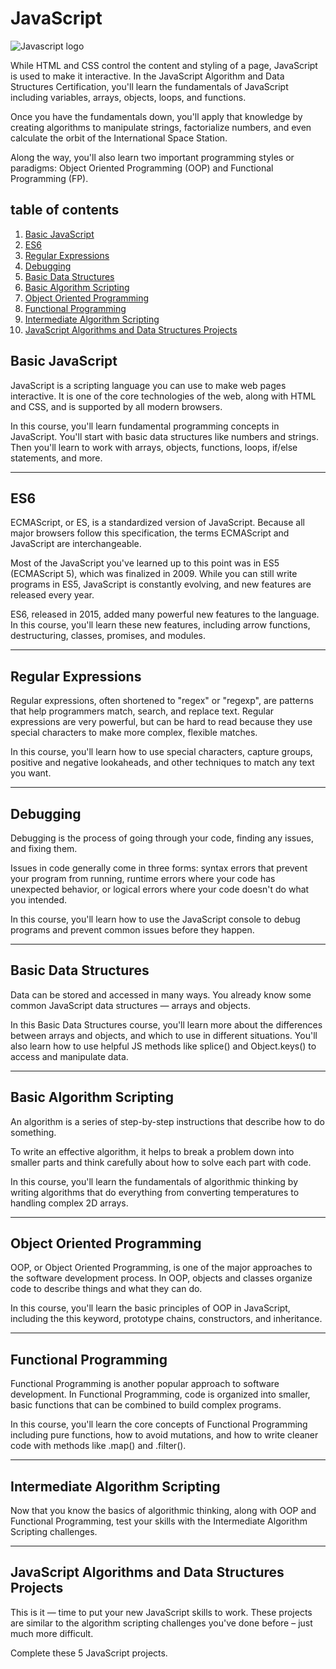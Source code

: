 
# JavaScript
![Javascript logo](https://upload.wikimedia.org/wikipedia/commons/thumb/9/99/Unofficial_JavaScript_logo_2.svg/480px-Unofficial_JavaScript_logo_2.svg.png "JavaScript logo logo")

While HTML and CSS control the content and styling of a page, JavaScript is used to make it interactive. In the JavaScript Algorithm and Data Structures Certification, you'll learn the fundamentals of JavaScript including variables, arrays, objects, loops, and functions.

Once you have the fundamentals down, you'll apply that knowledge by creating algorithms to manipulate strings, factorialize numbers, and even calculate the orbit of the International Space Station.

Along the way, you'll also learn two important programming styles or paradigms: Object Oriented Programming (OOP) and Functional Programming (FP).
## table of contents

1. [Basic JavaScript](#basic-javascript)
2. [ES6](#ES6)
3. [Regular Expressions](#regular-expressions)
4. [Debugging](#debugging)
5. [Basic Data Structures](#basic-data-structures)
6. [Basic Algorithm Scripting](#basic-algorithm-scripting)
7. [Object Oriented Programming](#object-oriented-programming)
8. [Functional Programming](#functional-programming)
9. [Intermediate Algorithm Scripting](#intermediate-algorithm-scripting)
10. [JavaScript Algorithms and Data Structures Projects](#java-script-algorithms-and-data-structures-projects)

## Basic JavaScript
JavaScript is a scripting language you can use to make web pages interactive. It is one of the core technologies of the web, along with HTML and CSS, and is supported by all modern browsers.

In this course, you'll learn fundamental programming concepts in JavaScript. You'll start with basic data structures like numbers and strings. Then you'll learn to work with arrays, objects, functions, loops, if/else statements, and more.


-------------------------------------------------------------------------------------------------------------------------
## ES6
ECMAScript, or ES, is a standardized version of JavaScript. Because all major browsers follow this specification, the terms ECMAScript and JavaScript are interchangeable.

Most of the JavaScript you've learned up to this point was in ES5 (ECMAScript 5), which was finalized in 2009. While you can still write programs in ES5, JavaScript is constantly evolving, and new features are released every year.

ES6, released in 2015, added many powerful new features to the language. In this course, you'll learn these new features, including arrow functions, destructuring, classes, promises, and modules.


-------------------------------------------------------------------------------------------------------------------------
## Regular Expressions
Regular expressions, often shortened to "regex" or "regexp", are patterns that help programmers match, search, and replace text. Regular expressions are very powerful, but can be hard to read because they use special characters to make more complex, flexible matches.

In this course, you'll learn how to use special characters, capture groups, positive and negative lookaheads, and other techniques to match any text you want.


-------------------------------------------------------------------------------------------------------------------------
## Debugging
Debugging is the process of going through your code, finding any issues, and fixing them.

Issues in code generally come in three forms: syntax errors that prevent your program from running, runtime errors where your code has unexpected behavior, or logical errors where your code doesn't do what you intended.

In this course, you'll learn how to use the JavaScript console to debug programs and prevent common issues before they happen.


-------------------------------------------------------------------------------------------------------------------------
## Basic Data Structures
Data can be stored and accessed in many ways. You already know some common JavaScript data structures — arrays and objects.

In this Basic Data Structures course, you'll learn more about the differences between arrays and objects, and which to use in different situations. You'll also learn how to use helpful JS methods like splice() and Object.keys() to access and manipulate data.


-------------------------------------------------------------------------------------------------------------------------
## Basic Algorithm Scripting
An algorithm is a series of step-by-step instructions that describe how to do something.

To write an effective algorithm, it helps to break a problem down into smaller parts and think carefully about how to solve each part with code.

In this course, you'll learn the fundamentals of algorithmic thinking by writing algorithms that do everything from converting temperatures to handling complex 2D arrays.


-------------------------------------------------------------------------------------------------------------------------
## Object Oriented Programming
OOP, or Object Oriented Programming, is one of the major approaches to the software development process. In OOP, objects and classes organize code to describe things and what they can do.

In this course, you'll learn the basic principles of OOP in JavaScript, including the this keyword, prototype chains, constructors, and inheritance.


-------------------------------------------------------------------------------------------------------------------------
## Functional Programming
Functional Programming is another popular approach to software development. In Functional Programming, code is organized into smaller, basic functions that can be combined to build complex programs.

In this course, you'll learn the core concepts of Functional Programming including pure functions, how to avoid mutations, and how to write cleaner code with methods like .map() and .filter().


-------------------------------------------------------------------------------------------------------------------------
## Intermediate Algorithm Scripting
Now that you know the basics of algorithmic thinking, along with OOP and Functional Programming, test your skills with the Intermediate Algorithm Scripting challenges.


-------------------------------------------------------------------------------------------------------------------------
## JavaScript Algorithms and Data Structures Projects
This is it — time to put your new JavaScript skills to work. These projects are similar to the algorithm scripting challenges you've done before – just much more difficult.

Complete these 5 JavaScript projects.
